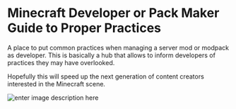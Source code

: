 # Minecraft Developer or Pack Maker Guide to Proper Practices

A place to put common practices when managing a server mod or modpack as developer. This is basically a hub that allows to inform developers of practices they may have overlooked. 

Hopefully this will speed up the next generation of content creators interested in the Minecraft scene.

![enter image description here](https://i.imgur.com/obCVloD.png)
